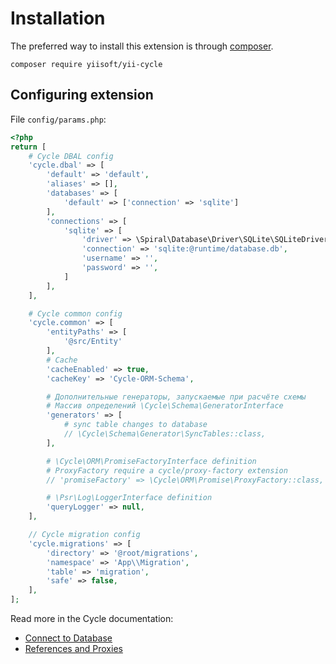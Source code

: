 # Installation

The preferred way to install this extension is through [composer](http://getcomposer.org/download/).

```
composer require yiisoft/yii-cycle
```

## Configuring extension

File `config/params.php`:
```php
<?php
return [
    # Cycle DBAL config
    'cycle.dbal' => [
        'default' => 'default',
        'aliases' => [],
        'databases' => [
            'default' => ['connection' => 'sqlite']
        ],
        'connections' => [
            'sqlite' => [
                'driver' => \Spiral\Database\Driver\SQLite\SQLiteDriver::class,
                'connection' => 'sqlite:@runtime/database.db',
                'username' => '',
                'password' => '',
            ]
        ],
    ],

    # Cycle common config
    'cycle.common' => [
        'entityPaths' => [
            '@src/Entity'
        ],
        # Cache
        'cacheEnabled' => true,
        'cacheKey' => 'Cycle-ORM-Schema',

        # Дополнительные генераторы, запускаемые при расчёте схемы
        # Массив определений \Cycle\Schema\GeneratorInterface
        'generators' => [
            # sync table changes to database
            // \Cycle\Schema\Generator\SyncTables::class,
        ],

        # \Cycle\ORM\PromiseFactoryInterface definition
        # ProxyFactory require a cycle/proxy-factory extension
        // 'promiseFactory' => \Cycle\ORM\Promise\ProxyFactory::class,

        # \Psr\Log\LoggerInterface definition
        'queryLogger' => null,
    ],

    // Cycle migration config
    'cycle.migrations' => [
        'directory' => '@root/migrations',
        'namespace' => 'App\\Migration',
        'table' => 'migration',
        'safe' => false,
    ],
];
```
Read more in the Cycle documentation:

- [Connect to Database](https://github.com/cycle/docs/blob/master/basic/connect.md)
- [References and Proxies](https://github.com/cycle/docs/blob/master/advanced/promise.md)
